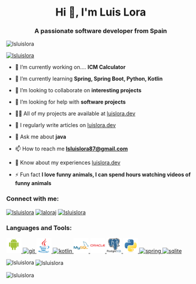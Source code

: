 <h1 align="center">Hi 👋, I'm Luis Lora</h1>
<h3 align="center">A passionate software developer from Spain</h3>

<p align="left"> <img src="https://komarev.com/ghpvc/?username=lsluislora&label=Profile%20views&color=0e75b6&style=flat" alt="lsluislora" /> </p>

<p align="left"> <a href="https://github.com/ryo-ma/github-profile-trophy"><img src="https://github-profile-trophy.vercel.app/?username=lsluislora" alt="lsluislora" /></a> </p>

- 🔭 I’m currently working on.... **ICM Calculator**

- 🌱 I’m currently learning **Spring, Spring Boot, Python, Kotlin**

- 👯 I’m looking to collaborate on **interesting projects**

- 🤝 I’m looking for help with **software projects**

- 👨‍💻 All of my projects are available at [luislora.dev](luislora.dev)

- 📝 I regularly write articles on [luislora.dev](luislora.dev)

- 💬 Ask me about **java**

- 📫 How to reach me **lsluislora87@gmail.com**

- 📄 Know about my experiences [luislora.dev](luislora.dev)

- ⚡ Fun fact **I love funny animals, I can spend hours watching videos of funny animals**

<h3 align="left">Connect with me:</h3>
<p align="left">
<a href="https://dev.to/lsluislora" target="blank"><img align="center" src="https://raw.githubusercontent.com/rahuldkjain/github-profile-readme-generator/master/src/images/icons/Social/devto.svg" alt="lsluislora" height="30" width="40" /></a>
<a href="https://linkedin.com/in/laloraj" target="blank"><img align="center" src="https://raw.githubusercontent.com/rahuldkjain/github-profile-readme-generator/master/src/images/icons/Social/linked-in-alt.svg" alt="laloraj" height="30" width="40" /></a>
<a href="https://instagram.com/lsluislora" target="blank"><img align="center" src="https://raw.githubusercontent.com/rahuldkjain/github-profile-readme-generator/master/src/images/icons/Social/instagram.svg" alt="lsluislora" height="30" width="40" /></a>
</p>

<h3 align="left">Languages and Tools:</h3>
<p align="left"> <a href="https://developer.android.com" target="_blank" rel="noreferrer"> <img src="https://raw.githubusercontent.com/devicons/devicon/master/icons/android/android-original-wordmark.svg" alt="android" width="40" height="40"/> </a> <a href="https://git-scm.com/" target="_blank" rel="noreferrer"> <img src="https://www.vectorlogo.zone/logos/git-scm/git-scm-icon.svg" alt="git" width="40" height="40"/> </a> <a href="https://www.java.com" target="_blank" rel="noreferrer"> <img src="https://raw.githubusercontent.com/devicons/devicon/master/icons/java/java-original.svg" alt="java" width="40" height="40"/> </a> <a href="https://kotlinlang.org" target="_blank" rel="noreferrer"> <img src="https://www.vectorlogo.zone/logos/kotlinlang/kotlinlang-icon.svg" alt="kotlin" width="40" height="40"/> </a> <a href="https://www.mysql.com/" target="_blank" rel="noreferrer"> <img src="https://raw.githubusercontent.com/devicons/devicon/master/icons/mysql/mysql-original-wordmark.svg" alt="mysql" width="40" height="40"/> </a> <a href="https://www.oracle.com/" target="_blank" rel="noreferrer"> <img src="https://raw.githubusercontent.com/devicons/devicon/master/icons/oracle/oracle-original.svg" alt="oracle" width="40" height="40"/> </a> <a href="https://www.postgresql.org" target="_blank" rel="noreferrer"> <img src="https://raw.githubusercontent.com/devicons/devicon/master/icons/postgresql/postgresql-original-wordmark.svg" alt="postgresql" width="40" height="40"/> </a> <a href="https://www.python.org" target="_blank" rel="noreferrer"> <img src="https://raw.githubusercontent.com/devicons/devicon/master/icons/python/python-original.svg" alt="python" width="40" height="40"/> </a> <a href="https://spring.io/" target="_blank" rel="noreferrer"> <img src="https://www.vectorlogo.zone/logos/springio/springio-icon.svg" alt="spring" width="40" height="40"/> </a> <a href="https://www.sqlite.org/" target="_blank" rel="noreferrer"> <img src="https://www.vectorlogo.zone/logos/sqlite/sqlite-icon.svg" alt="sqlite" width="40" height="40"/> </a> </p>

<p><img align="left" src="https://github-readme-stats.vercel.app/api/top-langs?username=lsluislora&show_icons=true&locale=en&layout=compact" alt="lsluislora" /></p>

<p>&nbsp;<img align="center" src="https://github-readme-stats.vercel.app/api?username=lsluislora&show_icons=true&locale=en" alt="lsluislora" /></p>

<p><img align="center" src="https://github-readme-streak-stats.herokuapp.com/?user=lsluislora&" alt="lsluislora" /></p>


<!---
Lsluislora/Lsluislora is a ✨ special ✨ repository because its `README.md` (this file) appears on your GitHub profile.
You can click the Preview link to take a look at your changes.
--->
